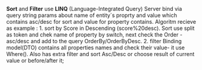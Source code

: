**Sort** and **Filter** use **LINQ** (Language-Integrated Query) 
Server bind via query string params about name of entity`s proprty and value which contains asc/desc for sort and value for property contains.
Algoritm recieve as example : 
	1. sort by Score in Descending (score%20desc). 
Sort use split as token and chek name of property by switch, next check the Order - asc/desc and add to the query OrderBy/OrderByDesc.
	2. filter Binding model(DTO) contains all properties names and check their value- it use Where(). Also has extra filter and sort Asc/Desc or choose result of current value or before/after it;
